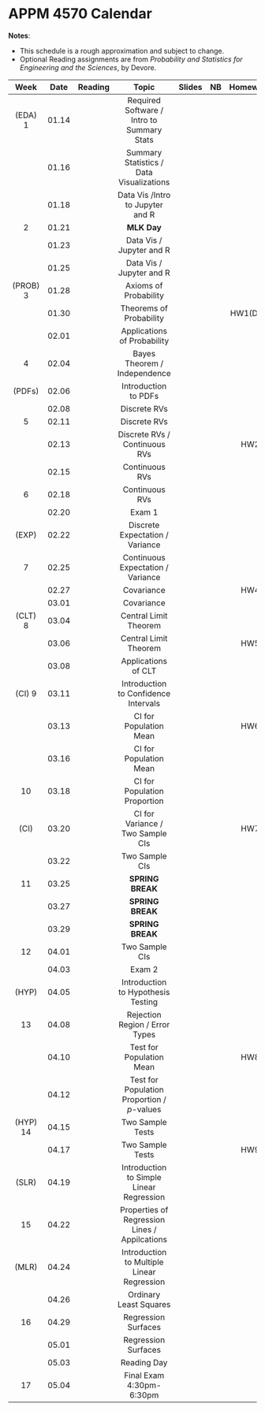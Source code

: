 # APPM 4570 Calendar

**Notes**:
- This schedule is a rough approximation and subject to change.
- Optional Reading assignments are from _Probability and Statistics for Engineering and the Sciences_, by Devore.


| Week   | Date         | Reading      |                   Topic               	   | Slides      | NB | Homework   | 
|:------:|:------------:| :-----------:| :----------------------------------------:|:-----------:|:--:|:----------:|
|(EDA) 1 | 01.14        |              | Required Software / Intro to Summary Stats|             |    |            |	
|        | 01.16        |              |  Summary Statistics / Data Visualizations |             |    |            |
|        | 01.18        |              |  Data Vis /Intro to Jupyter and R         |             |    |            |	
| 2      | 01.21        |              |     **MLK Day**                           | 		     |	  | 	       | 
|        | 01.23        |              |   Data Vis / Jupyter and R                | 		     |    |            |
|        | 01.25        |              |   Data Vis / Jupyter and R                |             |    |            |	
|(PROB) 3| 01.28        |              |   Axioms of Probability                   |             |    |            | 
|        | 01.30        | 	           |   Theorems of Probability                 |             |    |  HW1(Due)  |
|        | 02.01        |              |   Applications of Probability             |             |    |            |
| 4      | 02.04        |              |   Bayes Theorem / Independence            |             |    |            | 
| (PDFs) | 02.06        |              |   Introduction to PDFs                    |             |    |            |
|        | 02.08        |              |   Discrete RVs                            |             |    |            | 	
| 5      | 02.11        |              |   Discrete RVs                            |             |    |            | 
|        | 02.13        |              |   Discrete RVs / Continuous RVs           |             |    |   HW2      |
|        | 02.15        |              |   Continuous RVs                          |             |    |            | 
| 6      | 02.18        |              |   Continuous RVs                          | 	         |    |            | 
|        | 02.20        |   		   |   Exam 1                                  |	         |    |            |
| (EXP)  | 02.22        |              |   Discrete Expectation / Variance         |             |    |            | 
| 7      | 02.25        |              |   Continuous Expectation / Variance       | 	         |    |            | 
|        | 02.27        |              |   Covariance                              |	         |    |   HW4      |
|        | 03.01        |              |   Covariance                              |             |    |            | 
|(CLT) 8 | 03.04        |              |   Central Limit Theorem                   | 	         |    |            | 
|        | 03.06        |              |   Central Limit Theorem                   | 	         |    |   HW5      |
|        | 03.08        |              |   Applications of CLT                     |             |    |            | 
|(CI) 9  | 03.11        |              |   Introduction to Confidence Intervals    |             |    |            |  
|        | 03.13        |              |   CI for Population Mean                  |             |    |   HW6      |
|        | 03.16        |              |   CI for Population Mean                  |             |    |            | 
| 10     | 03.18        |              |   CI for Population Proportion            |	         |    |            | 
| (CI)   | 03.20        |              |   CI for Variance / Two Sample CIs        |	         |    |   HW7      |
|        | 03.22        |              |   Two Sample CIs                          |             |    |            | 
| 11     | 03.25        |              |  **SPRING BREAK**                         |	         |    |            | 
|        | 03.27        |              |  **SPRING BREAK**                         |	         |    |            |
|        | 03.29        |              |  **SPRING BREAK**                         |             |    |            | 
| 12     | 04.01        |              | 	Two Sample CIs                         |             |    |            | 
|        | 04.03        |              |    Exam 2                                 |	         |    |            |
| (HYP)  | 04.05        |              |  Introduction to Hypothesis Testing       |             |    |            | 
| 13     | 04.08        |              |  Rejection Region / Error Types           |	         |    |            |
|        | 04.10        |              |  Test for Population Mean			   	   | 			 |	  |	  HW8      |
|        | 04.12        |              |Test for Population Proportion / _p_-values|             |    |            | 
|(HYP) 14| 04.15        |              |  Two Sample Tests                         |             |    |            | 
|        | 04.17        |              |  Two Sample Tests                         |	         |    |   HW9      |
|(SLR)   | 04.19        |              |  Introduction to Simple Linear Regression |             |    |            | 
| 15     | 04.22        |              |Properties of Regression Lines / Appilcations|	         |    |            | 
| (MLR)  | 04.24        |              | Introduction to Multiple Linear Regression| 	         |    |            |
|        | 04.26        |              |  Ordinary Least Squares                   |             |    |            | 
| 16     | 04.29        |              |  Regression Surfaces                  	   |	         |    |            | 
|        | 05.01        |              |  Regression Surfaces                      |			 |	  |            |
|        | 05.03        |              |  Reading Day                              |             |    |            |
| 17     | 05.04        |              |  Final Exam 4:30pm-6:30pm                 |			 |	  |  	       | 
